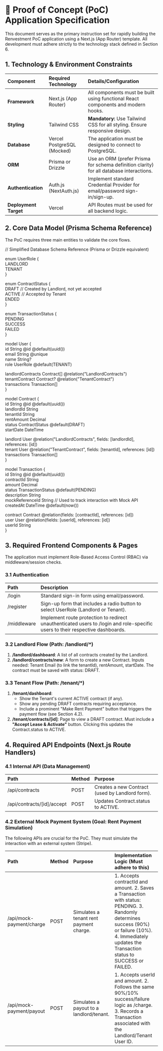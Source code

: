 # **📝 Proof of Concept (PoC) Application Specification**

This document serves as the primary instruction set for rapidly building the Renvestment PoC application using a Next.js (App Router) template. All development must adhere strictly to the technology stack defined in Section 6\.

## **1\. Technology & Environment Constraints**

| Component | Required Technology | Details/Configuration |
| :---- | :---- | :---- |
| **Framework** | Next.js (App Router) | All components must be built using functional React components and modern hooks. |
| **Styling** | Tailwind CSS | **Mandatory:** Use Tailwind CSS for all styling. Ensure responsive design. |
| **Database** | Vercel PostgreSQL (Mocked) | The application must be designed to connect to PostgreSQL. |
| **ORM** | Prisma or Drizzle | Use an ORM (prefer Prisma for schema definition clarity) for all database interactions. |
| **Authentication** | Auth.js (NextAuth.js) | Implement standard Credential Provider for email/password sign-in/sign-up. |
| **Deployment Target** | Vercel | API Routes must be used for all backend logic. |

## **2\. Core Data Model (Prisma Schema Reference)**

The PoC requires three main entities to validate the core flows.

// Simplified Database Schema Reference (Prisma or Drizzle equivalent)

enum UserRole {  
  LANDLORD  
  TENANT  
}

enum ContractStatus {  
  DRAFT      // Created by Landlord, not yet accepted  
  ACTIVE     // Accepted by Tenant  
  ENDED  
}

enum TransactionStatus {  
  PENDING  
  SUCCESS  
  FAILED  
}

model User {  
  id    String @id @default(uuid())  
  email String @unique  
  name  String?  
  role  UserRole @default(TENANT)  
    
  landlordContracts Contract\[\] @relation("LandlordContracts")  
  tenantContract    Contract?  @relation("TenantContract")  
  transactions      Transaction\[\]  
}

model Contract {  
  id            String @id @default(uuid())  
  landlordId    String  
  tenantId      String  
  rentAmount    Decimal  
  status        ContractStatus @default(DRAFT)  
  startDate     DateTime  
    
  landlord User @relation("LandlordContracts", fields: \[landlordId\], references: \[id\])  
  tenant   User @relation("TenantContract", fields: \[tenantId\], references: \[id\])  
  transactions Transaction\[\]  
}

model Transaction {  
  id           String @id @default(uuid())  
  contractId   String  
  amount       Decimal  
  status       TransactionStatus @default(PENDING)  
  description  String  
  mockReferenceId String // Used to track interaction with Mock API  
  createdAt    DateTime @default(now())  
    
  contract Contract @relation(fields: \[contractId\], references: \[id\])  
  user     User     @relation(fields: \[userId\], references: \[id\])  
  userId   String  
}

## **3\. Required Frontend Components & Pages**

The application must implement Role-Based Access Control (RBAC) via middleware/session checks.

### **3.1 Authentication**

| Path | Description |
| :---- | :---- |
| /login | Standard sign-in form using email/password. |
| /register | Sign-up form that includes a radio button to select UserRole (Landlord or Tenant). |
| /middleware | Implement route protection to redirect unauthenticated users to /login and role-specific users to their respective dashboards. |

### **3.2 Landlord Flow (Path: /landlord/\*)**

1. **/landlord/dashboard**: A list of all contracts created by the Landlord.  
2. **/landlord/contracts/new**: A form to create a new Contract. Inputs needed: Tenant Email (to link the tenantId), rentAmount, startDate. The contract must be saved with status: DRAFT.

### **3.3 Tenant Flow (Path: /tenant/\*)**

1. **/tenant/dashboard**:  
   * Show the Tenant's current ACTIVE contract (if any).  
   * Show any pending DRAFT contracts requiring acceptance.  
   * Include a prominent "Make Rent Payment" button that triggers the payment flow (see Section 4.2).  
2. **/tenant/contracts/\[id\]**: Page to view a DRAFT contract. Must include a **"Accept Lease & Activate"** button. Clicking this updates the Contract.status to ACTIVE.

## **4\. Required API Endpoints (Next.js Route Handlers)**

### **4.1 Internal API (Data Management)**

| Path | Method | Purpose |
| :---- | :---- | :---- |
| /api/contracts | POST | Creates a new Contract (used by Landlord form). |
| /api/contracts/\[id\]/accept | POST | Updates Contract.status to ACTIVE. |

### **4.2 External Mock Payment System (Goal: Rent Payment Simulation)**

The following APIs are crucial for the PoC. They must simulate the interaction with an external system (Stripe).

| Path | Method | Purpose | Implementation Logic (Must adhere to this) |
| :---- | :---- | :---- | :---- |
| /api/mock-payment/charge | POST | Simulates a tenant rent payment charge. | 1\. Accepts contractId and amount. 2\. Saves a Transaction with status: PENDING. 3\. Randomly determines success (90%) or failure (10%). 4\. Immediately updates the Transaction status to SUCCESS or FAILED. |
| /api/mock-payment/payout | POST | Simulates a payout to a landlord/tenant. | 1\. Accepts userId and amount. 2\. Follows the same 90%/10% success/failure logic as /charge. 3\. Records a Transaction associated with the Landlord/Tenant User ID. |

